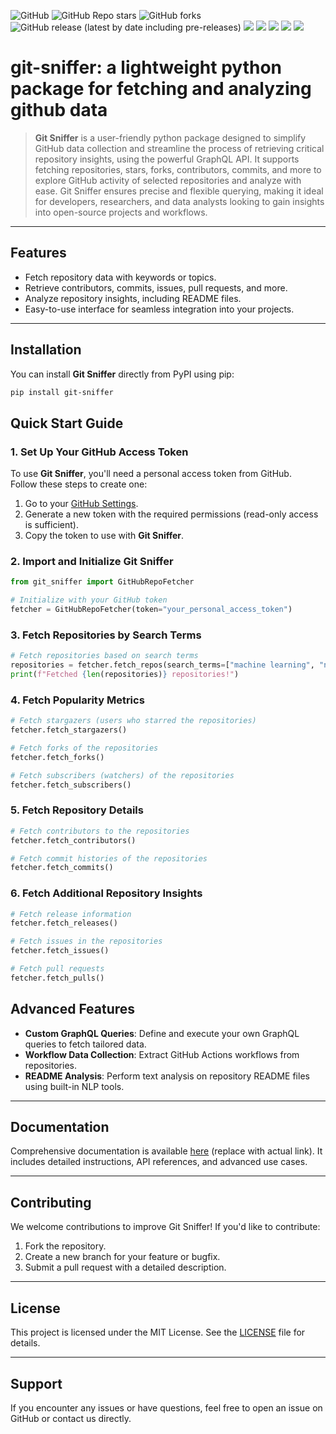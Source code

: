 <!-- ![GitHub](https://img.shields.io/github/license/mahnoor-shahid/git-sniffer?style=for-the-badge) -->
<!-- ![GitHub Repo stars](https://img.shields.io/github/stars/mahnoor-shahid/git-sniffer?style=for-the-badge) -->
<!-- ![GitHub forks](https://img.shields.io/github/forks/mahnoor-shahid/git-sniffer?style=for-the-badge) -->
<!-- ![GitHub release (latest by date including pre-releases)](https://img.shields.io/github/v/release/mahnoor-shahid/git-sniffer?include_prereleases&style=for-the-badge) -->
<!-- ![GitHub issues](https://img.shields.io/github/issues-raw/mahnoor-shahid/git-sniffer?style=for-the-badge) -->
<!-- ![GitHub pull requests](https://img.shields.io/github/issues-pr/mahnoor-shahid/git-sniffer?style=for-the-badge) -->

![GitHub](https://img.shields.io/github/license/mahnoor-shahid/git-sniffer)
![GitHub Repo stars](https://img.shields.io/github/stars/mahnoor-shahid/git-sniffer)
![GitHub forks](https://img.shields.io/github/forks/mahnoor-shahid/git-sniffer)
![GitHub release (latest by date including pre-releases)](https://img.shields.io/github/v/release/mahnoor-shahid/git-sniffer?include_prereleases)
<a href="https://github.com/mahnoor-shahid/git-sniffer" alt="python">
        <img src="https://img.shields.io/badge/python-v3.9-brightgreen" /></a>
<a href="https://github.com/mahnoor-shahid/git-sniffer" alt="numpy">
        <img src="https://img.shields.io/badge/numpy-1.20.3-yellowgreen" /></a>
<a href="https://github.com/mahnoor-shahid/git-sniffer" alt="pandas">
        <img src="https://img.shields.io/badge/pandas-1.2.4-yellowgreen" /></a>
<a href="https://github.com/mahnoor-shahid/git-sniffer" alt="dask">
        <img src="https://img.shields.io/badge/dask-2022.05.02-red" /></a>  <a href="https://github.com/mahnoor-shahid/git-sniffer" alt="scikit-learn">
        <img src="https://img.shields.io/badge/scikit--learn-1.2.1-yellowgreen" /></a>

<!-- ![GitHub issues](https://img.shields.io/github/issues-raw/mahnoor-shahid/git-sniffer) -->
<!--![GitHub pull requests](https://img.shields.io/github/issues-pr/mahnoor-shahid/git-sniffer) -->

# **git-sniffer: a lightweight python package for fetching and analyzing github data**

> **Git Sniffer** is a user-friendly python package designed to simplify GitHub data collection and streamline the process of retrieving critical repository insights, using the powerful GraphQL API. It supports fetching repositories, stars, forks, contributors, commits, and more to explore GitHub activity of selected repositories and analyze with ease. Git Sniffer ensures precise and flexible querying, making it ideal for developers, researchers, and data analysts looking to gain insights into open-source projects and workflows.
---

## **Features**
- Fetch repository data with keywords or topics.
- Retrieve contributors, commits, issues, pull requests, and more.
- Analyze repository insights, including README files.
- Easy-to-use interface for seamless integration into your projects.

---

## **Installation**

You can install **Git Sniffer** directly from PyPI using pip:

```bash
pip install git-sniffer
```

## **Quick Start Guide**

### **1. Set Up Your GitHub Access Token**

To use **Git Sniffer**, you'll need a personal access token from GitHub.  
Follow these steps to create one:

1. Go to your [GitHub Settings](https://github.com/settings/tokens).
2. Generate a new token with the required permissions (read-only access is sufficient).
3. Copy the token to use with **Git Sniffer**.

### **2. Import and Initialize Git Sniffer**

```python
from git_sniffer import GitHubRepoFetcher

# Initialize with your GitHub token
fetcher = GitHubRepoFetcher(token="your_personal_access_token")
```
### **3. Fetch Repositories by Search Terms**

```python
# Fetch repositories based on search terms
repositories = fetcher.fetch_repos(search_terms=["machine learning", "neuro-symbolic AI"], max_repos=5)
print(f"Fetched {len(repositories)} repositories!")
```

### **4. Fetch Popularity Metrics**

```python
# Fetch stargazers (users who starred the repositories)
fetcher.fetch_stargazers()

# Fetch forks of the repositories
fetcher.fetch_forks()

# Fetch subscribers (watchers) of the repositories
fetcher.fetch_subscribers()
```

### **5. Fetch Repository Details**

```python
# Fetch contributors to the repositories
fetcher.fetch_contributors()

# Fetch commit histories of the repositories
fetcher.fetch_commits()
```

### **6. Fetch Additional Repository Insights**
```python
# Fetch release information
fetcher.fetch_releases()

# Fetch issues in the repositories
fetcher.fetch_issues()

# Fetch pull requests
fetcher.fetch_pulls()
````

## **Advanced Features**

- **Custom GraphQL Queries**: Define and execute your own GraphQL queries to fetch tailored data.
- **Workflow Data Collection**: Extract GitHub Actions workflows from repositories.
- **README Analysis**: Perform text analysis on repository README files using built-in NLP tools.

---

## **Documentation**

Comprehensive documentation is available [here](#) (replace with actual link). It includes detailed instructions, API references, and advanced use cases.

---

## **Contributing**

We welcome contributions to improve Git Sniffer! If you'd like to contribute:

1. Fork the repository.
2. Create a new branch for your feature or bugfix.
3. Submit a pull request with a detailed description.

---

## **License**

This project is licensed under the MIT License. See the [LICENSE](LICENSE) file for details.

---

## **Support**

If you encounter any issues or have questions, feel free to open an issue on GitHub or contact us directly.


